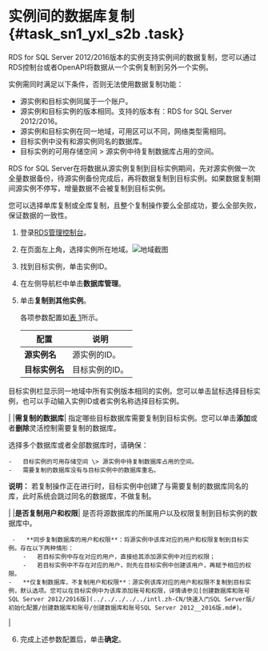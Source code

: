 # 实例间的数据库复制 {#task_sn1_yxl_s2b .task}

RDS for SQL Server 2012/2016版本的实例支持实例间的数据复制，您可以通过RDS控制台或者OpenAPI将数据从一个实例复制到另外一个实例。

实例需同时满足以下条件，否则无法使用数据复制功能：

-   源实例和目标实例同属于一个账户。
-   源实例和目标实例的版本相同。支持的版本有：RDS for SQL Server 2012/2016。
-   源实例和目标实例在同一地域，可用区可以不同，网络类型需相同。
-   目标实例中没有和源实例同名的数据库。
-   目标实例的可用存储空间 \> 源实例中待复制数据库占用的空间。

RDS for SQL Server在将数据从源实例复制到目标实例期间，先对源实例做一次全量数据备份，待源实例备份完成后，再将数据复制到目标实例。如果数据复制期间源实例不停写，增量数据不会被复制到目标实例。

您可以选择单库复制或全库复制，且整个复制操作要么全部成功，要么全部失败，保证数据的一致性。

1.  登录[RDS管理控制台](https://rdsnew.console.aliyun.com)。 
2.  在页面左上角，选择实例所在地域。![地域截图](http://static-aliyun-doc.oss-cn-hangzhou.aliyuncs.com/assets/img/7882/154745683337169_zh-CN.png)

 
3.  找到目标实例，单击实例ID。 
4.  在左侧导航栏中单击**数据库管理**。 
5.  单击**复制到其他实例**。 

    各项参数配置如[表 1](#table_om2_wwq_s2b)所示。

    |配置|说明|
    |--|--|
    |**源实例名**|源实例的ID。|
    |**目标实例名**| 目标实例的ID。

 目标实例栏显示同一地域中所有实例版本相同的实例。您可以单击鼠标选择目标实例，也可以手动输入实例ID或者实例名称选择目标实例。

 |
    |**需复制的数据库**| 指定哪些目标数据库需要复制到目标实例。您可以单击**添加**或者**删除**灵活控制需要复制的数据库。

 选择多个数据库或者全部数据库时，请确保：

    -   目标实例的可用存储空间 \> 源实例中待复制数据库占用的空间。
    -   需要复制的数据库没有与目标实例中的数据库重名。
**说明：** 若复制操作正在进行时，目标实例中创建了与需要复制的数据库同名的库，此时系统会跳过同名的数据库，不做复制。

 |
    |**是否复制用户和权限**| 是否将源数据库的所属用户以及权限复制到目标实例的数据库中。

     -   **同步复制数据库的用户和权限**：将源实例中该库对应的用户和权限复制到目标实例。存在以下两种情形：
        -   若目标实例中存在对应的用户，直接给其添加源实例中对应的权限；
        -   若目标实例中不存在对应的用户，则先在目标实例中创建该用户，再赋予相应的权限。
    -   **仅复制数据库，不复制用户和权限**：源实例该库对应的用户和权限不复制到目标实例，默认选项。您可以在目标实例中为该库添加账号和权限，详情请参见[创建数据库和账号SQL Server 2012/2016版](../../../../../intl.zh-CN/快速入门SQL Server版/初始化配置/创建数据库和账号/创建数据库和账号SQL Server 2012__2016版.md#)。
 |

6.   完成上述参数配置后，单击**确定**。 

